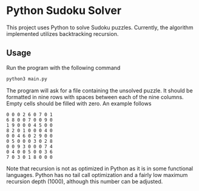 # Python Sudoku Solver

This project uses Python to solve Sudoku puzzles. Currently, the algorithm implemented utilizes backtracking recursion.

## Usage

Run the program with the following command
```bash
python3 main.py
```
The program will ask for a file containing the unsolved puzzle. It should be formatted in nine rows with spaces between each of the nine columns. Empty cells should be filled with zero. An example follows
```
0 0 0 2 6 0 7 0 1
6 8 0 0 7 0 0 9 0
1 9 0 0 0 4 5 0 0
8 2 0 1 0 0 0 4 0
0 0 4 6 0 2 9 0 0
0 5 0 0 0 3 0 2 8
0 0 9 3 0 0 0 7 4
0 4 0 0 5 0 0 3 6
7 0 3 0 1 8 0 0 0
```
Note that recursion is not as optimized in Python as it is in some functional languages. Python has no tail call optimization and a fairly low maximum recursion depth (1000), although this number can be adjusted.
